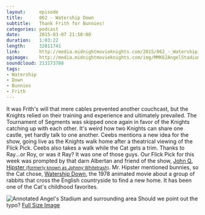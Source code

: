 ```yaml
---
layout:     episode
title:      062 - Watership Down
subtitle:   Thank Frith for Bunnies!
categories: podcast
date:       2015-03-07 21:50:00
duration:   1:03:22
length:     32811741
link:       http://media.midnightmovieknights.com/2015/062_-_Watership_Down.m4a
ogimage:    http://media.midnightmovieknights.com/img/MMK62AngelStadiumHeartWalk.png
soundcloud: 213173788
tags:
- Watership
- Down
- Bunnies
- Frith
---
```

It was Frith's will that mere cables prevented another couchcast, but the Knights relied on their training and experience and ultimately prevailed. The Tournament of Segments was skipped once again in favor of the Knights catching up with each other. It's weird how two Knights can share one castle, yet hardly talk to one another. Ceebs mentions a new idea for the show, going live as the Knights walk home after a theatrical viewing of the Flick Pick. Ceebs also takes a walk while the Cat gets a trim. Thanks to Ray...or Roy, or was it Ray? It was one of those guys. Our Flick Pick for this week was prompted by that darn Albertan and friend of the show, [John Q. Hipster <small>(formerly known as Johnny Whitetrash)</small>](https://twitter.com/TeamWhitetrash). Mr. Hipster mentioned bunnies, so the Cat chose, [Watership Down](http://www.imdb.com/title/tt0078480/), the 1978 animated movie about a group of rabbits that cross the English countryside to find a new home. It has been one of the Cat's childhood favorites.

![Annotated Angel's Stadium and surrounding area](http://media.midnightmovieknights.com/img/MMK62AngelStadiumHeartWalk-750x554.png)
Should we point out the typo? [Full Size Image](http://media.midnightmovieknights.com/img/MMK62AngelStadiumHeartWalk.png)